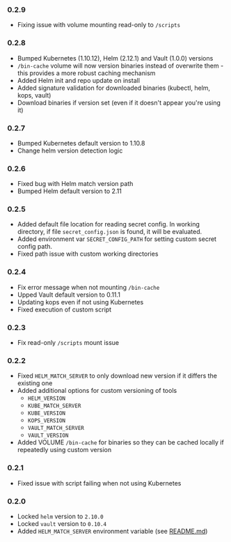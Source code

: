 ### 0.2.9
* Fixing issue with volume mounting read-only to `/scripts`

### 0.2.8
* Bumped Kubernetes (1.10.12), Helm (2.12.1) and Vault (1.0.0) versions
* `/bin-cache` volume will now version binaries instead of overwrite them - this provides a more robust caching mechanism
* Added Helm init and repo update on install
* Added signature validation for downloaded binaries (kubectl, helm, kops, vault)
* Download binaries if version set (even if it doesn't appear you're using it)

### 0.2.7
* Bumped Kubernetes default version to 1.10.8
* Change helm version detection logic

### 0.2.6
* Fixed bug with Helm match version path
* Bumped Helm default version to 2.11

### 0.2.5
* Added default file location for reading secret config.  In working directory, if file `secret_config.json` is found, it will be evaluated.
* Added environment var `SECRET_CONFIG_PATH` for setting custom secret config path.
* Fixed path issue with custom working directories

### 0.2.4
* Fix error message when not mounting `/bin-cache`
* Upped Vault default version to 0.11.1
* Updating kops even if not using Kubernetes
* Fixed execution of custom script

### 0.2.3
* Fix read-only `/scripts` mount issue

### 0.2.2
* Fixed `HELM_MATCH_SERVER` to only download new version if it differs the existing one
* Added additional options for custom versioning of tools
  * `HELM_VERSION`
  * `KUBE_MATCH_SERVER`
  * `KUBE_VERSION`
  * `KOPS_VERSION`
  * `VAULT_MATCH_SERVER`
  * `VAULT_VERSION`
* Added VOLUME `/bin-cache` for binaries so they can be cached locally if repeatedly using custom version

### 0.2.1
* Fixed issue with script failing when not using Kubernetes

### 0.2.0
* Locked `helm` version to `2.10.0`
* Locked `vault` version to `0.10.4`
* Added `HELM_MATCH_SERVER` environment variable (see [README.md](README.md))
